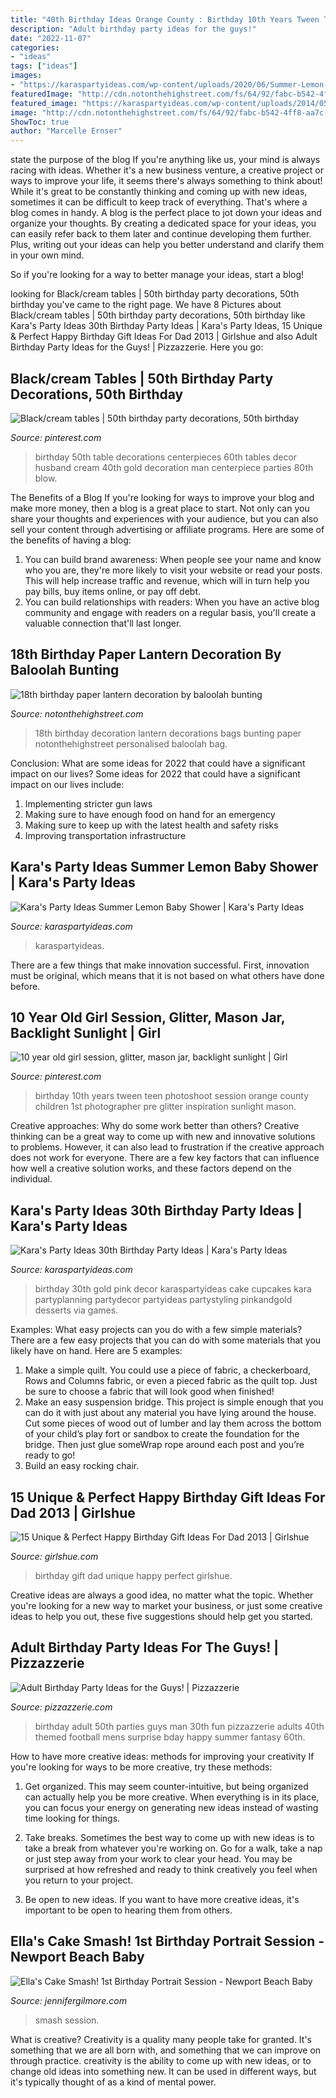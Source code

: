 ```yaml
---
title: "40th Birthday Ideas Orange County : Birthday 10th Years Tween Teen Photoshoot Session Orange County Children 1st Photographer Pre Glitter Inspiration Sunlight Mason"
description: "Adult birthday party ideas for the guys!"
date: "2022-11-07"
categories:
- "ideas"
tags: ["ideas"]
images:
- "https://karaspartyideas.com/wp-content/uploads/2020/06/Summer-Lemon-Baby-Shower-via-Karas-Party-Ideas-KarasPartyIdeas.com20-700x933.jpg"
featuredImage: "http://cdn.notonthehighstreet.com/fs/64/92/fabc-b542-4ff8-aa7c-ef8367b091ed/original_18th-birthday-lantern-decorations.jpg"
featured_image: "https://karaspartyideas.com/wp-content/uploads/2014/05/thirtyy.jpg"
image: "http://cdn.notonthehighstreet.com/fs/64/92/fabc-b542-4ff8-aa7c-ef8367b091ed/original_18th-birthday-lantern-decorations.jpg"
ShowToc: true
author: "Marcelle Ernser"
---
```



state the purpose of the blog
If you're anything like us, your mind is always racing with ideas. Whether it's a new business venture, a creative project or ways to improve your life, it seems there's always something to think about! While it's great to be constantly thinking and coming up with new ideas, sometimes it can be difficult to keep track of everything. That's where a blog comes in handy.
A blog is the perfect place to jot down your ideas and organize your thoughts. By creating a dedicated space for your ideas, you can easily refer back to them later and continue developing them further. Plus, writing out your ideas can help you better understand and clarify them in your own mind.

So if you're looking for a way to better manage your ideas, start a blog!

	

		
looking for Black/cream tables | 50th birthday party decorations, 50th birthday you've came to the right page. We have 8 Pictures about Black/cream tables | 50th birthday party decorations, 50th birthday like Kara&#039;s Party Ideas 30th Birthday Party Ideas | Kara&#039;s Party Ideas, 15 Unique &amp; Perfect Happy Birthday Gift Ideas For Dad 2013 | Girlshue and also Adult Birthday Party Ideas for the Guys! | Pizzazzerie. Here you go:
		
    
## Black/cream Tables | 50th Birthday Party Decorations, 50th Birthday

<img loading=lazy src="https://i.pinimg.com/736x/6f/4a/b1/6f4ab100dac03e1d61c40a8eb0585369.jpg" onerror="this.onerror=null;this.src='https://tse4.mm.bing.net/th?id=OIP.t6s5aWAZzilgineQMV4TkwHaJ3&amp;pid=15.1';" alt="Black/cream tables | 50th birthday party decorations, 50th birthday">

_Source: pinterest.com_

>birthday 50th table decorations centerpieces 60th tables decor husband cream 40th gold decoration man centerpiece parties 80th blow. 

	

The Benefits of a Blog
If you're looking for ways to improve your blog and make more money, then a blog is a great place to start. Not only can you share your thoughts and experiences with your audience, but you can also sell your content through advertising or affiliate programs. Here are some of the benefits of having a blog: 
1) You can build brand awareness: When people see your name and know who you are, they're more likely to visit your website or read your posts. This will help increase traffic and revenue, which will in turn help you pay bills, buy items online, or pay off debt. 
2) You can build relationships with readers: When you have an active blog community and engage with readers on a regular basis, you'll create a valuable connection that'll last longer.

    
## 18th Birthday Paper Lantern Decoration By Baloolah Bunting

<img loading=lazy src="http://cdn.notonthehighstreet.com/fs/64/92/fabc-b542-4ff8-aa7c-ef8367b091ed/original_18th-birthday-lantern-decorations.jpg" onerror="this.onerror=null;this.src='https://tse3.mm.bing.net/th?id=OIP.-lVhIUwyeOCtsVGqYCyciQHaHa&amp;pid=15.1';" alt="18th birthday paper lantern decoration by baloolah bunting">

_Source: notonthehighstreet.com_

>18th birthday decoration lantern decorations bags bunting paper notonthehighstreet personalised baloolah bag. 

	

Conclusion: What are some ideas for 2022 that could have a significant impact on our lives?
Some ideas for 2022 that could have a significant impact on our lives include: 
1. Implementing stricter gun laws 
2. Making sure to have enough food on hand for an emergency 
3. Making sure to keep up with the latest health and safety risks 
4. Improving transportation infrastructure 

    
## Kara&#039;s Party Ideas Summer Lemon Baby Shower | Kara&#039;s Party Ideas

<img loading=lazy src="https://karaspartyideas.com/wp-content/uploads/2020/06/Summer-Lemon-Baby-Shower-via-Karas-Party-Ideas-KarasPartyIdeas.com20-700x933.jpg" onerror="this.onerror=null;this.src='https://tse4.mm.bing.net/th?id=OIP.b5NcJ12T5jAdqhkIugKQ8wHaJ3&amp;pid=15.1';" alt="Kara&#039;s Party Ideas Summer Lemon Baby Shower | Kara&#039;s Party Ideas">

_Source: karaspartyideas.com_

>karaspartyideas. 

	

There are a few things that make innovation successful. First, innovation must be original, which means that it is not based on what others have done before.

    
## 10 Year Old Girl Session, Glitter, Mason Jar, Backlight Sunlight | Girl

<img loading=lazy src="https://i.pinimg.com/originals/4b/a4/a6/4ba4a6b74cd46de5b388e69bfc813505.jpg" onerror="this.onerror=null;this.src='https://tse3.mm.bing.net/th?id=OIP.t9KJHQJOQN143ALFRe4HJQHaO0&amp;pid=15.1';" alt="10 year old girl session, glitter, mason jar, backlight sunlight | Girl">

_Source: pinterest.com_

>birthday 10th years tween teen photoshoot session orange county children 1st photographer pre glitter inspiration sunlight mason. 

	

Creative approaches: Why do some work better than others?
Creative thinking can be a great way to come up with new and innovative solutions to problems. However, it can also lead to frustration if the creative approach does not work for everyone. There are a few key factors that can influence how well a creative solution works, and these factors depend on the individual.

    
## Kara&#039;s Party Ideas 30th Birthday Party Ideas | Kara&#039;s Party Ideas

<img loading=lazy src="https://karaspartyideas.com/wp-content/uploads/2014/05/thirtyy.jpg" onerror="this.onerror=null;this.src='https://tse3.mm.bing.net/th?id=OIP.9MU08gyGz3ATkFWL98JmBAHaII&amp;pid=15.1';" alt="Kara&#039;s Party Ideas 30th Birthday Party Ideas | Kara&#039;s Party Ideas">

_Source: karaspartyideas.com_

>birthday 30th gold pink decor karaspartyideas cake cupcakes kara partyplanning partydecor partyideas partystyling pinkandgold desserts via games. 

	

Examples: What easy projects can you do with a few simple materials?
There are a few easy projects that you can do with some materials that you likely have on hand. Here are 5 examples:
1. Make a simple quilt. You could use a piece of fabric, a checkerboard, Rows and Columns fabric, or even a pieced fabric as the quilt top. Just be sure to choose a fabric that will look good when finished! 
2. Make an easy suspension bridge. This project is simple enough that you can do it with just about any material you have lying around the house. Cut some pieces of wood out of lumber and lay them across the bottom of your child’s play fort or sandbox to create the foundation for the bridge. Then just glue someWrap rope around each post and you’re ready to go! 
3. Build an easy rocking chair.

    
## 15 Unique &amp; Perfect Happy Birthday Gift Ideas For Dad 2013 | Girlshue

<img loading=lazy src="http://www.girlshue.com/wp-content/uploads/2016/07/unnamed-file-4007.jpg" onerror="this.onerror=null;this.src='https://tse2.mm.bing.net/th?id=OIP.rQabgBYCQ09vzKBz-5vCQAHaJ3&amp;pid=15.1';" alt="15 Unique &amp; Perfect Happy Birthday Gift Ideas For Dad 2013 | Girlshue">

_Source: girlshue.com_

>birthday gift dad unique happy perfect girlshue. 

	

Creative ideas are always a good idea, no matter what the topic. Whether you're looking for a new way to market your business, or just some creative ideas to help you out, these five suggestions should help get you started.

    
## Adult Birthday Party Ideas For The Guys! | Pizzazzerie

<img loading=lazy src="http://pizzazzerie.com/wp-content/uploads/2015/06/Adult-Birthday-Party-Ideas.jpg" onerror="this.onerror=null;this.src='https://tse4.mm.bing.net/th?id=OIP.N0alJfqXrlD8DOPEdAgnqwHaL2&amp;pid=15.1';" alt="Adult Birthday Party Ideas for the Guys! | Pizzazzerie">

_Source: pizzazzerie.com_

>birthday adult 50th parties guys man 30th fun pizzazzerie adults 40th themed football mens surprise bday happy summer fantasy 60th. 

	

How to have more creative ideas: methods for improving your creativity
If you're looking for ways to be more creative, try these methods:
1. Get organized. This may seem counter-intuitive, but being organized can actually help you be more creative. When everything is in its place, you can focus your energy on generating new ideas instead of wasting time looking for things.

2. Take breaks. Sometimes the best way to come up with new ideas is to take a break from whatever you're working on. Go for a walk, take a nap or just step away from your work to clear your head. You may be surprised at how refreshed and ready to think creatively you feel when you return to your project.

3. Be open to new ideas. If you want to have more creative ideas, it's important to be open to hearing them from others.

    
## Ella&#039;s Cake Smash! 1st Birthday Portrait Session - Newport Beach Baby

<img loading=lazy src="https://jennifergilmore.com/blog/wp-content/uploads/2015/05/blog_08_GILMORE_studios_cake_smash_shoot_newport_beach_feminine_cake_stand_beads_mashed_messy_icing_on_fingers_and_face_backdrop_dainty_one_year_old_delicate(pp_w768_h548).jpg" onerror="this.onerror=null;this.src='https://tse4.mm.bing.net/th?id=OIP.uLtMFNvkDKYLYv87UW4QQgHaFS&amp;pid=15.1';" alt="Ella&#039;s Cake Smash! 1st Birthday Portrait Session - Newport Beach Baby">

_Source: jennifergilmore.com_

>smash session. 

	

What is creative?
Creativity is a quality many people take for granted. It's something that we are all born with, and something that we can improve on through practice. creativity is the ability to come up with new ideas, or to change old ideas into something new. It can be used in different ways, but it's typically thought of as a kind of mental power.

